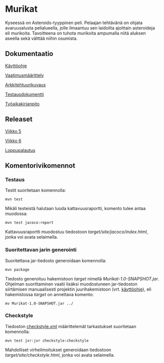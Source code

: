 # Murikat

Kyseessä on Asteroids-tyyppinen peli. Pelaajan tehtävänä on ohjata avaruusalusta pelialueella, jolle ilmaantuu sen laidoilta ajoittain asteroideja eli murikoita. Tavoitteena on tuhota murikoita ampumalla niitä aluksen aseella sekä välttää niihin osumista.

## Dokumentaatio

[Käyttöohje](https://github.com/tkoukkar/ot-harjoitustyo/blob/master/dokumentaatio/kayttoohje.md)

[Vaatimusmäärittely](https://github.com/tkoukkar/ot-harjoitustyo/blob/master/dokumentaatio/vaatimusmaarittely.md)

[Arkkitehtuurikuvaus](https://github.com/tkoukkar/ot-harjoitustyo/blob/master/dokumentaatio/arkkitehtuuri.md)

[Testausdokumentti](https://github.com/tkoukkar/ot-harjoitustyo/blob/master/dokumentaatio/testausdokumentti.md)

[Työaikakirjanpito](https://github.com/tkoukkar/ot-harjoitustyo/blob/master/dokumentaatio/tyoaikakirjanpito.md)


## Releaset

[Viikko 5](https://github.com/tkoukkar/ot-harjoitustyo/releases/tag/viikko5)

[Viikko 6](https://github.com/tkoukkar/ot-harjoitustyo/releases/tag/viikko6)

[Loppupalautus](https://github.com/tkoukkar/ot-harjoitustyo/releases/tag/murikat_vk7)

## Komentorivikomennot

### Testaus

Testit suoritetaan komennolla:

`mvn test`

Mikäli testeistä halutaan luoda kattavuusraportti, komento tulee antaa muodossa:

`mvn test jacoco:report`

Kattavuusraportti muodostuu tiedostoon *target/site/jacoco/index.html*, jonka voi avata selaimella.

### Suoritettavan jarin generointi

Suoritettava jar-tiedosto generoidaan komennolla:

`mvn package`

Tiedosto generoituu hakemistoon *target* nimellä *Murikat-1.0-SNAPSHOT.jar*. Ohjelman suorittaminen vaatii lisäksi muodostuneen jar-tiedoston siirtämisen manuaalisesti projektin juurihakemistoon (vrt. [käyttöohje](https://github.com/tkoukkar/ot-harjoitustyo/blob/master/dokumentaatio/kayttoohje.md)), eli hakemistossa *target* on annettava komento:

`mv Murikat-1.0-SNAPSHOT.jar ../`

### Checkstyle

Tiedoston [checkstyle.xml](https://github.com/tkoukkar/ot-harjoitustyo/blob/master/Murikat/checkstyle.xml) määrittelemät tarkastukset suoritetaan komennolla:

`mvn test jxr:jxr checkstyle:checkstyle`

Mahdolliset virheilmoitukset generoidaan tiedostoon *target/site/checkstyle.html*, jonka voi avata selaimella.
